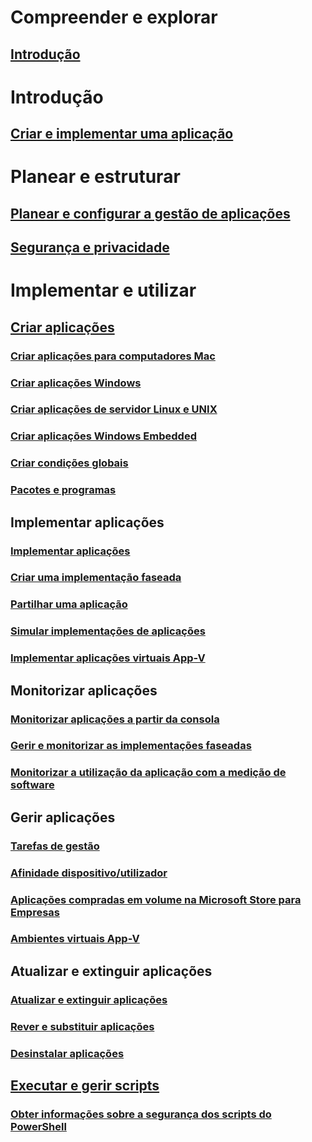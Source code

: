 # Compreender e explorar
## [Introdução](understand/introduction-to-application-management.md)

# Introdução
## [Criar e implementar uma aplicação](get-started/create-and-deploy-an-application.md)

# Planear e estruturar
## [Planear e configurar a gestão de aplicações](plan-design/plan-for-and-configure-application-management.md)
## [Segurança e privacidade](plan-design/security-and-privacy-for-application-management.md)

# Implementar e utilizar

## [Criar aplicações](deploy-use/create-applications.md)
### [Criar aplicações para computadores Mac](get-started/creating-mac-computer-applications.md)
### [Criar aplicações Windows](get-started/creating-windows-applications.md)
### [Criar aplicações de servidor Linux e UNIX](get-started/creating-linux-and-unix-server-applications.md)
### [Criar aplicações Windows Embedded](get-started/creating-windows-embedded-applications.md)
### [Criar condições globais](deploy-use/create-global-conditions.md)
### [Pacotes e programas](deploy-use/packages-and-programs.md)

## Implementar aplicações
### [Implementar aplicações](deploy-use/deploy-applications.md)
### [Criar uma implementação faseada](../osd/deploy-use/create-phased-deployment-for-task-sequence.md?toc=/sccm/apps/toc.json&bc=/sccm/apps/breadcrumb/toc.json)
### [Partilhar uma aplicação](deploy-use/share-applications.md)
### [Simular implementações de aplicações](deploy-use/simulate-application-deployments.md)
### [Implementar aplicações virtuais App-V](get-started/deploying-app-v-virtual-applications.md)

## Monitorizar aplicações
### [Monitorizar aplicações a partir da consola](deploy-use/monitor-applications-from-the-console.md)
### [Gerir e monitorizar as implementações faseadas](../osd/deploy-use/manage-monitor-phased-deployments.md?toc=/sccm/apps/toc.json&bc=/sccm/apps/breadcrumb/toc.json)
### [Monitorizar a utilização da aplicação com a medição de software](deploy-use/monitor-app-usage-with-software-metering.md)

## Gerir aplicações
### [Tarefas de gestão](deploy-use/management-tasks-applications.md)
### [Afinidade dispositivo/utilizador](deploy-use/link-users-and-devices-with-user-device-affinity.md)
### [Aplicações compradas em volume na Microsoft Store para Empresas](deploy-use/manage-apps-from-the-windows-store-for-business.md)
### [Ambientes virtuais App-V](deploy-use/create-app-v-virtual-environments.md)

## Atualizar e extinguir aplicações
### [Atualizar e extinguir aplicações](deploy-use/update-and-retire-applications.md)
### [Rever e substituir aplicações](deploy-use/revise-and-supersede-applications.md)
### [Desinstalar aplicações](deploy-use/uninstall-applications.md)

## [Executar e gerir scripts](deploy-use/create-deploy-scripts.md)
### [Obter informações sobre a segurança dos scripts do PowerShell](deploy-use/learn-script-security.md)

